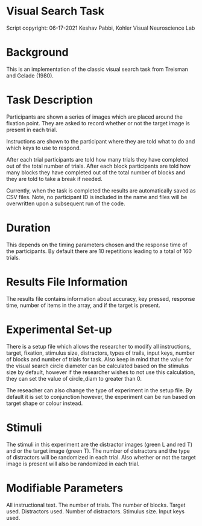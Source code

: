 # Visual Search Task
Script copyright: 06-17-2021 Keshav Pabbi, Kohler Visual Neuroscience Lab

# Background
This is an implementation of the classic visual search task from Treisman and Gelade (1980). 

# Task Description
Participants are shown a series of images which are placed around the fixation point. They are asked to record whether or not the target image is present in each trial.

Instructions are shown to the participant where they are told what to do and which keys to use to respond. 

After each trial participants are told how many trials they have completed out of the total number of trials. After each block participants are told how many blocks they have completed out of the total number of blocks and they are told to take a break if needed.

Currently, when the task is completed the results are automatically saved as CSV files. Note, no participant ID is included in the name and files will be overwritten upon a subsequent run of the code.

# Duration
This depends on the timing parameters chosen and the response time of the participants. By default there are 10 repetitions leading to a total of 160 trials.

# Results File Information
The results file contains information about accuracy, key pressed, response time, number of items in the array, and if the target is present.

# Experimental Set-up
There is a setup file which allows the researcher to modify all instructions, target, fixation, stimulus size, distractors, types of trails, input keys, number of blocks and number of trials for task. Also keep in mind that the value for the visual search circle diameter can be calculated based on the stimulus size by default, however if the researcher wishes to not use this calculation, they can set the value of circle_diam to greater than 0.

The reseacher can also change the type of experiment in the setup file. By default it is set to conjunction however, the experiment can be run based on target shape or colour instead.

# Stimuli
The stimuli in this experiment are the distractor images (green L and red T) and or the target image (green T). The number of distractors and the type of distractors will be randomized in each trial. Also whether or not the target image is present will also be randomized in each trial.

# Modifiable Parameters
All instructional text. 
The number of trials.
The number of blocks.
Target used.
Distractors used.
Number of distractors.
Stimulus size.
Input keys used.
